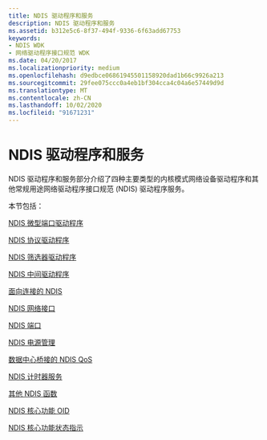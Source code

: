 ```yaml
---
title: NDIS 驱动程序和服务
description: NDIS 驱动程序和服务
ms.assetid: b312e5c6-8f37-494f-9336-6f63add67753
keywords:
- NDIS WDK
- 网络驱动程序接口规范 WDK
ms.date: 04/20/2017
ms.localizationpriority: medium
ms.openlocfilehash: d9edbce06861945501158920dad1b66c9926a213
ms.sourcegitcommit: 29fee075ccc0a4eb1bf304cca4c04a6e57449d9d
ms.translationtype: MT
ms.contentlocale: zh-CN
ms.lasthandoff: 10/02/2020
ms.locfileid: "91671231"
---
```

# <a name="ndis-drivers-and-services"></a>NDIS 驱动程序和服务

NDIS 驱动程序和服务部分介绍了四种主要类型的内核模式网络设备驱动程序和其他常规用途网络驱动程序接口规范 (NDIS) 驱动程序服务。

本节包括：

[NDIS 微型端口驱动程序](roadmap-for-developing-ndis-miniport-drivers.md)

[NDIS 协议驱动程序](./roadmap-for-developing-ndis-protocol-drivers.md)

[NDIS 筛选器驱动程序](./roadmap-for-developing-ndis-filter-drivers.md)

[NDIS 中间驱动程序](ndis-intermediate-drivers2.md)

[面向连接的 NDIS](connection-oriented-ndis.md)

[NDIS 网络接口](ndis-network-interfaces2.md)

[NDIS 端口](overview-of-ndis-ports.md)

[NDIS 电源管理](power-management--ndis-6-30-.md)

[数据中心桥接的 NDIS QoS](ndis-qos-for-data-center-bridging.md)

[NDIS 计时器服务](initializing-ndis-timers.md)

[其他 NDIS 函数](ndis-configuration-functions.md)

[NDIS 核心功能 OID](ndis-general-statistics-oids.md)

[NDIS 核心功能状态指示](ndis-general-status-indications.md)
